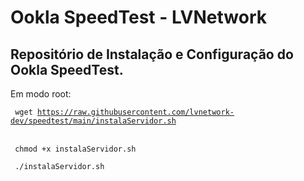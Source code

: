 # Ookla SpeedTest - LVNetwork

## Repositório de Instalação e Configuração do Ookla SpeedTest.

Em modo root:

<code> wget https://raw.githubusercontent.com/lvnetwork-dev/speedtest/main/instalaServidor.sh </code> <br>

<code> chmod +x instalaServidor.sh </code> <br>

<code> ./instalaServidor.sh </code>